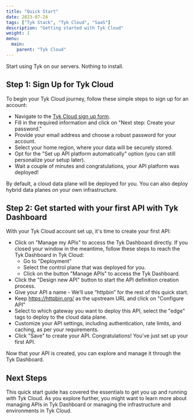 ```yaml
---
title: "Quick Start"
date: 2023-07-24
tags: ["Tyk Stack", "Tyk Cloud", "SaaS"]
description: "Getting started with Tyk Cloud"
weight: 1
menu:
  main:
    parent: "Tyk Cloud"
---
```


Start using Tyk on our servers. Nothing to install. 

## Step 1: Sign Up for Tyk Cloud

To begin your Tyk Cloud journey, follow these simple steps to sign up for an account:

* Navigate to the [Tyk Cloud sign up form](https://tyk.io/sign-up/#cloud).
* Fill in the required information and click on "Next step: Create your password."
* Provide your email address and choose a robust password for your account.
* Select your home region, where your data will be securely stored.
* Opt for the "Set up API platform automatically" option (you can still personalize your setup later).
* Wait a couple of minutes and congratulations, your API platform was deployed!

By default, a cloud data plane will be deployed for you. You can also deploy hybrid data planes on your own infrastructure. 

## Step 2: Get started with your first API with Tyk Dashboard

With your Tyk Cloud account set up, it's time to create your first API:

* Click on "Manage my APIs" to access the Tyk Dashboard directly. If you closed your window in the meantime, follow these steps to reach the Tyk Dashboard in Tyk Cloud:
  * Go to "Deployment"
  * Select the control plane that was deployed for you.
  * Click on the button "Manage APIs" to access the Tyk Dashboard.
* Click the "Design new API" button to start the API definition creation process.
* Give your API a name - We’ll use “httpbin” for the rest of this quick start.
* Keep https://httpbin.org/ as the upstream URL and click on "Configure API"
* Select to which gateway you want to deploy this API, select the "edge" tags to deploy to the cloud data plane.
* Customize your API settings, including authentication, rate limits, and caching, as per your requirements.
* Click "Save" to create your API. Congratulations! You've just set up your first API.

Now that your API is created, you can explore and manage it through the Tyk Dashboard.

## Next Steps

This quick start guide has covered the essentials to get you up and running with Tyk Cloud. As you explore further, you might want to learn more about managing APIs in Tyk Dashboard or managing the infrastructure and environments in Tyk Cloud.

